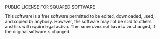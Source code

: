 PUBLIC LICENSE FOR SQUARED SOFTWARE

This software is a free software permitted to be edited, downloaded, used, and copied
by anybody.  However, the software may not be sold to others and this will require
legal action.  The name does not have to be changed, if the original software is changed.
